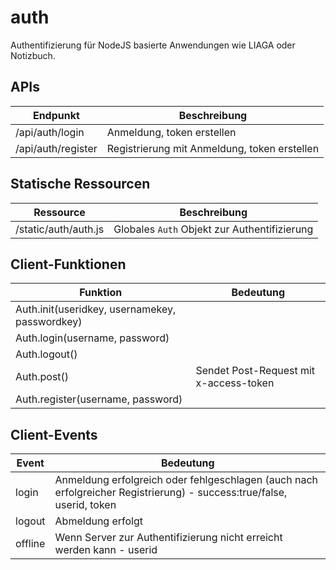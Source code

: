 # auth

Authentifizierung für NodeJS basierte Anwendungen wie LIAGA oder Notizbuch.

## APIs

|Endpunkt|Beschreibung|
|---|---|
|/api/auth/login|Anmeldung, token erstellen|
|/api/auth/register|Registrierung mit Anmeldung, token erstellen|

## Statische Ressourcen

|Ressource|Beschreibung|
|---|---|
|/static/auth/auth.js|Globales `Auth` Objekt zur Authentifizierung|

## Client-Funktionen

|Funktion|Bedeutung|
|---|---|
|Auth.init(useridkey, usernamekey, passwordkey)||
|Auth.login(username, password)||
|Auth.logout()||
|Auth.post()|Sendet Post-Request mit x-access-token|
|Auth.register(username, password)||

## Client-Events

|Event|Bedeutung|
|---|---|
|login|Anmeldung erfolgreich oder fehlgeschlagen (auch nach erfolgreicher Registrierung) - success:true/false, userid, token|
|logout|Abmeldung erfolgt|
|offline|Wenn Server zur Authentifizierung nicht erreicht werden kann - userid|
